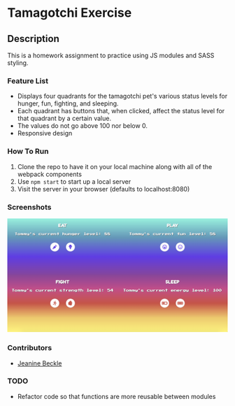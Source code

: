 # Tamagotchi Exercise

## Description
This is a homework assignment to practice using JS modules and SASS styling.

### Feature List
* Displays four quadrants for the tamagotchi pet's various status levels for hunger, fun, fighting, and sleeping.
* Each quadrant has buttons that, when clicked, affect the status level for that quadrant by a certain value.
* The values do not go above 100 nor below 0.
* Responsive design

### How To Run
1. Clone the repo to have it on your local machine along with all of the webpack components
1. Use `npm start` to start up a local server
1. Visit the server in your browser (defaults to localhost:8080)

### Screenshots
![Main View](./assets/tamagotchi.png)

### Contributors
* [Jeanine Beckle](https://github.com/jeaninebeckle)

### TODO
* Refactor code so that functions are more reusable between modules
